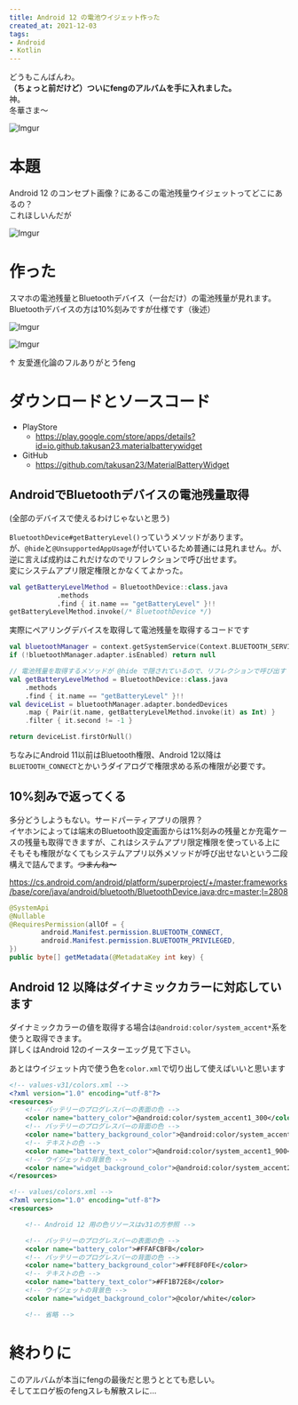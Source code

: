 ```yaml
---
title: Android 12 の電池ウイジェット作った
created_at: 2021-12-03
tags:
- Android
- Kotlin
---
```

どうもこんばんわ。  
**（ちょっと前だけど）ついにfengのアルバムを手に入れました。**  
神。  
冬華さま～

![Imgur](https://imgur.com/fiuZ0TW.png)

# 本題

Android 12 のコンセプト画像？にあるこの電池残量ウイジェットってどこにあるの？  
これほしいんだが

![Imgur](https://imgur.com/BiVH4Zz.png)

# 作った
スマホの電池残量とBluetoothデバイス（一台だけ）の電池残量が見れます。  
Bluetoothデバイスの方は10%刻みですが仕様です（後述）

![Imgur](https://imgur.com/SAtNPAa.png)

![Imgur](https://imgur.com/rlr7nd6.png)

↑ 友愛進化論のフルありがとうfeng

# ダウンロードとソースコード
- PlayStore
    - https://play.google.com/store/apps/details?id=io.github.takusan23.materialbatterywidget
- GitHub
    - https://github.com/takusan23/MaterialBatteryWidget

## AndroidでBluetoothデバイスの電池残量取得
(全部のデバイスで使えるわけじゃないと思う)

`BluetoothDevice#getBatteryLevel()`っていうメソッドがあります。  
が、`@hide`と`@UnsupportedAppUsage`が付いているため普通には見れません。が、逆に言えば成約はこれだけなのでリフレクションで呼び出せます。  
変にシステムアプリ限定権限とかなくてよかった。

```kotlin
val getBatteryLevelMethod = BluetoothDevice::class.java
            .methods
            .find { it.name == "getBatteryLevel" }!!
getBatteryLevelMethod.invoke(/* BluetoothDevice */)
```

実際にペアリングデバイスを取得して電池残量を取得するコードです

```kotlin
val bluetoothManager = context.getSystemService(Context.BLUETOOTH_SERVICE) as BluetoothManager
if (!bluetoothManager.adapter.isEnabled) return null

// 電池残量を取得するメソッドが @hide で隠されているので、リフレクションで呼び出す
val getBatteryLevelMethod = BluetoothDevice::class.java
    .methods
    .find { it.name == "getBatteryLevel" }!!
val deviceList = bluetoothManager.adapter.bondedDevices
    .map { Pair(it.name, getBatteryLevelMethod.invoke(it) as Int) }
    .filter { it.second != -1 }

return deviceList.firstOrNull()
```

ちなみにAndroid 11以前はBluetooth権限、Android 12以降は`BLUETOOTH_CONNECT`とかいうダイアログで権限求める系の権限が必要です。

## 10%刻みで返ってくる
多分どうしようもない。サードパーティアプリの限界？  
イヤホンによっては端末のBluetooth設定画面からは1%刻みの残量とか充電ケースの残量も取得できますが、これはシステムアプリ限定権限を使っている上に  
そもそも権限がなくてもシステムアプリ以外メソッドが呼び出せないという二段構えで詰んでます。~~つまんね～~~

https://cs.android.com/android/platform/superproject/+/master:frameworks/base/core/java/android/bluetooth/BluetoothDevice.java;drc=master;l=2808

```java
@SystemApi
@Nullable
@RequiresPermission(allOf = {
        android.Manifest.permission.BLUETOOTH_CONNECT,
        android.Manifest.permission.BLUETOOTH_PRIVILEGED,
})
public byte[] getMetadata(@MetadataKey int key) {
```

## Android 12 以降はダイナミックカラーに対応しています
ダイナミックカラーの値を取得する場合は`@android:color/system_accent*`系を使うと取得できます。  
詳しくはAndroid 12のイースターエッグ見て下さい。  

あとはウイジェット内で使う色を`color.xml`で切り出して使えばいいと思います

```xml
<!-- values-v31/colors.xml -->
<?xml version="1.0" encoding="utf-8"?>
<resources>
    <!-- バッテリーのプログレスバーの表面の色 -->
    <color name="battery_color">@android:color/system_accent1_300</color>
    <!-- バッテリーのプログレスバーの背面の色 -->
    <color name="battery_background_color">@android:color/system_accent1_200</color>
    <!-- テキストの色 -->
    <color name="battery_text_color">@android:color/system_accent1_900</color>
    <!-- ウイジェットの背景色 -->
    <color name="widget_background_color">@android:color/system_accent2_100</color>
</resources>
```

```xml
<!-- values/colors.xml -->
<?xml version="1.0" encoding="utf-8"?>
<resources>

    <!-- Android 12 用の色リソースはv31の方参照 -->

    <!-- バッテリーのプログレスバーの表面の色 -->
    <color name="battery_color">#FFAFCBFB</color>
    <!-- バッテリーのプログレスバーの背面の色 -->
    <color name="battery_background_color">#FFE8F0FE</color>
    <!-- テキストの色 -->
    <color name="battery_text_color">#FF1B72E8</color>
    <!-- ウイジェットの背景色 -->
    <color name="widget_background_color">@color/white</color>

    <!-- 省略 -->
```

# 終わりに
このアルバムが本当にfengの最後だと思うととても悲しい。  
そしてエロゲ板のfengスレも解散スレに...